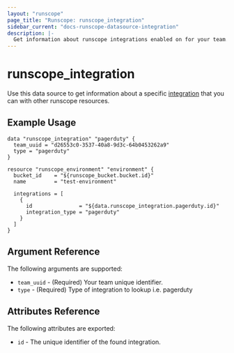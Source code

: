 ```yaml
---
layout: "runscope"
page_title: "Runscope: runscope_integration"
sidebar_current: "docs-runscope-datasource-integration"
description: |-
  Get information about runscope integrations enabled on for your team.
---
```


# runscope\_integration

Use this data source to get information about a specific [integration](https://www.runscope.com/docs/api/integrations)
that you can with other runscope resources.

## Example Usage

```hcl
data "runscope_integration" "pagerduty" {
  team_uuid = "d26553c0-3537-40a8-9d3c-64b0453262a9"
  type = "pagerduty"
}

resource "runscope_environment" "environment" {
  bucket_id    = "${runscope_bucket.bucket.id}"
  name         = "test-environment"

  integrations = [
    {
      id               = "${data.runscope_integration.pagerduty.id}"
      integration_type = "pagerduty"
    }
  ]
}
```

## Argument Reference

The following arguments are supported:

* `team_uuid` - (Required) Your team unique identifier.
* `type` - (Required) Type of integration to lookup i.e. pagerduty

## Attributes Reference
The following attributes are exported:

* `id` - The unique identifier of the found integration.
